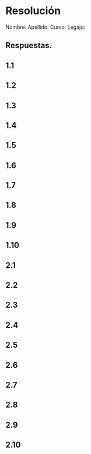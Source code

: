 # Resolución

Nombre: 
Apellido: 
Curso: 
Legajo: 

## Respuestas.

## 1.1
## 1.2
## 1.3
## 1.4
## 1.5
## 1.6
## 1.7
## 1.8
## 1.9
## 1.10

## 2.1
## 2.2
## 2.3
## 2.4
## 2.5
## 2.6
## 2.7
## 2.8
## 2.9
## 2.10
